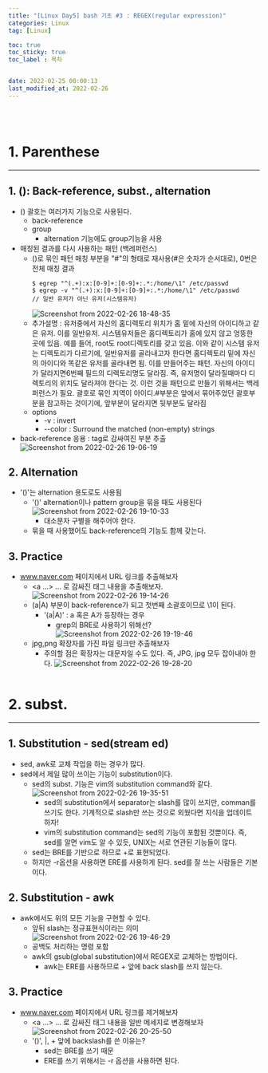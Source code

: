 ```yaml
---
title: "[Linux Day5] bash 기초 #3 : REGEX(regular expression)"
categories: Linux
tag: [Linux]

toc: true
toc_sticky: true
toc_label : 목차


date: 2022-02-25 00:00:13
last_modified_at: 2022-02-26
---
```

<br>
<br>

# 1. Parenthese
---
## 1. (): Back-reference, subst., alternation
* () 괄호는 여러가지 기능으로 사용된다.
	- back-reference
	- group
		+ alternation 기능에도 group기능을 사용
* 매칭된 결과를 다시 사용하는 패턴 (백레퍼런스)
	- ()로 묶인 패턴 매칭 부분을 "\#"의 형태로 재사용(#은 숫자가 순서대로), 0번은 전체 매칭 결과
		```
		$ egrep "^(.+):x:[0-9]+:[0-9]+:.*:/home/\1" /etc/passwd
		$ egrep -v "^(.+):x:[0-9]+:[0-9]+:.*:/home/\1" /etc/passwd
		// 일반 유저가 아닌 유저(시스템유저)
		```
		![Screenshot from 2022-02-26 18-48-35](https://user-images.githubusercontent.com/58837749/155838886-c0029c44-33b0-497f-84e4-cf67c5608f5e.png)
	- 추가설명 : 유저중에서 자신의 홈디렉토리 위치가 홈 밑에 자신의 아이디하고 같은 유저. 이를 일반유저. 시스템유저들은 홈디렉토리가 홈에 있지 않고 엉뚱한 곳에 있음. 예를 들어, root도 root디렉토리를 갖고 있음. 이와 같이 시스템 유저는 디렉토리가 다르기에,  일반유저를 골라내고자 한다면 홈디렉토리 밑에 자신의 아이디와 똑같은 유저를 골라내면 됨. 이를 만들어주는 패턴. 자신의 아이디가 달라지면6번째 필드의 디렉토리명도 달라짐. 즉, 유저명이 달라질때마다 디렉토리의 위치도 달라져야 한다는 것. 이런 것을 패턴으로 만들기 위해서는 백레퍼런스가 필요. 괄호로 묶인 지역이 아이디.\#부분은 앞에서 묶어주었던 괄호부분을 참고하는 것이기에, 앞부분이 달라지면 뒷부분도 달라짐
	- options
		+ -v : invert
		+ --color : Surround the matched (non-empty) strings
* back-reference 응용 : tag로 감싸여진 부분 추출
	![Screenshot from 2022-02-26 19-06-19](https://user-images.githubusercontent.com/58837749/155839067-b62eaf9b-b4fa-4e8d-8a75-859d5846acf0.png)

## 2. Alternation
* '()'는 alternation 용도로도 사용됨
    - '()' alternation이나 pattern group을 묶을 때도 사용된다
		 ![Screenshot from 2022-02-26 19-10-33](https://user-images.githubusercontent.com/58837749/155839195-63fca9f2-2e59-41c8-a90e-6aafd101b790.png)
    	+ 대소문자 구별을 해주어야 한다.
    - 묶을 때 사용했어도 back-reference의 기능도 함께 갖는다.

## 3. Practice
* www.naver.com 페이지에서 URL 링크를 추출해보자
    - <a ...> ... </a>로 감싸진 태그 내용을 추출해보자.
		![Screenshot from 2022-02-26 19-14-26](https://user-images.githubusercontent.com/58837749/155839345-a61bbe3c-c787-4386-9a79-894242481e69.png)
    - (a\|A) 부분이 back-reference가 되고 첫번째 소괄호이므로 \1이 된다.
    	+ '(a\|A)' : a 혹은 A가 등장하는 경우
    		* grep의 BRE로 사용하기 위해선?
				![Screenshot from 2022-02-26 19-19-46](https://user-images.githubusercontent.com/58837749/155839491-c5c19eb3-9869-4a32-86f7-a3617f0eea67.png)
	- jpg,png 확장자를 가진 파일 링크만 추출해보자
    	+ 주의할 점은 확장자는 대문자일 수도 있다. 즉, JPG, jpg 모두 잡아내야 한다.
			![Screenshot from 2022-02-26 19-28-20](https://user-images.githubusercontent.com/58837749/155839795-bb4ccbfb-3574-40b8-958e-df63e5ba1851.png)
	<br>

# 2. subst.
---
## 1. Substitution - sed(stream ed)
* sed, awk로 교체 작업을 하는 경우가 많다.
* sed에서 제일 많이 쓰이는 기능이 substitution이다.
    - sed의 subst. 기능은 vim의 substitution command와 같다.
      ![Screenshot from 2022-02-26 19-35-51](https://user-images.githubusercontent.com/58837749/155840043-65498369-4575-4b31-ac7f-3e66b6b3c583.png)
    	+ sed의 substitution에서 separator는 slash를 많이 쓰지만, comman를 쓰기도 한다. 기계적으로 slash만 쓰는 것으로 외웠다면 지식을 업데이트 하자!
    	+ vim의 substitution command는 sed의 기능이 포함된 것뿐이다. 즉, sed를 알면 vim도 알 수 있듯, UNIX는 서로 연관된 기능들이 많다.
    - sed는 BRE를 기반으로 하므로 \+로 표현되었다.
    - 하지만 -r옵션을 사용하면 ERE를 사용하게 된다. sed를 잘 쓰는 사람들은 기본이다.

## 2. Substitution - awk
* awk에서도 위의 모든 기능을 구현할 수 있다.
    - 앞뒤 slash는 정규표현식이라는 의미
    	![Screenshot from 2022-02-26 19-46-29](https://user-images.githubusercontent.com/58837749/155840325-b70f987f-aab3-4797-be5b-571ce15c2b55.png)
    - 공백도 처리하는 명령 포함
    - awk의 gsub(global substitution)에서 REGEX로 교체하는 방법이다.
    	+ awk는 ERE를 사용하므로 + 앞에 back slash를 쓰지 않는다.
## 3. Practice
* www.naver.com 페이지에서 URL 링크를 제거해보자
    - <a ...> ... </a>로 감싸진 태그 내용을 일반 메세지로 변경해보자
    	![Screenshot from 2022-02-26 20-25-50](https://user-images.githubusercontent.com/58837749/155841403-736b0ec1-ada1-4850-b27b-6809b7e60879.png)
    - '()', \|, + 앞에 backslash를 쓴 이유는?
    	+ sed는 BRE를 쓰기 때문
    	+ ERE를 쓰기 위해서는 -r 옵션을 사용하면 된다.
